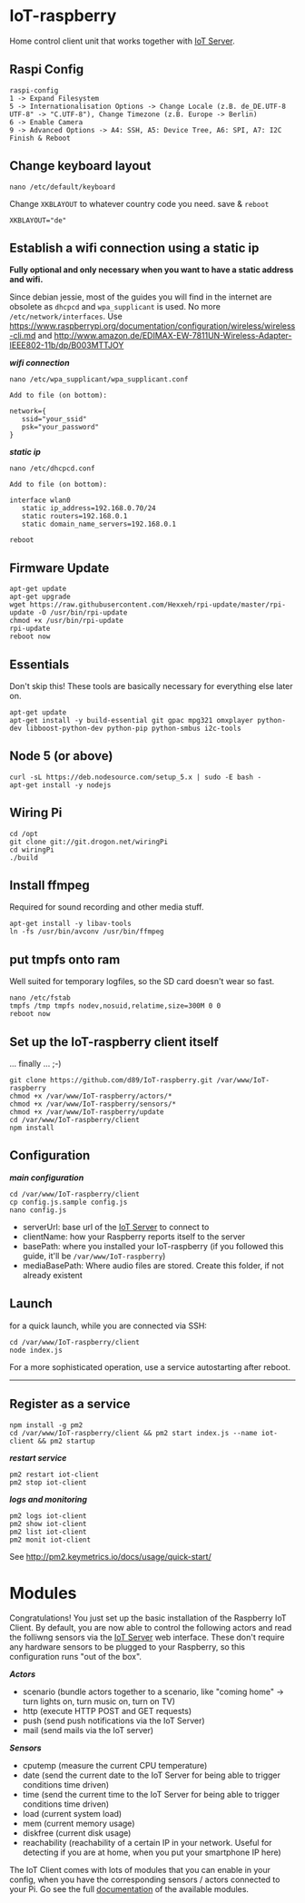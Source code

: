 # IoT-raspberry
Home control client unit that works together with [IoT Server](https://github.com/d89/IoT-server).

## Raspi Config

```
raspi-config
1 -> Expand Filesystem
5 -> Internationalisation Options -> Change Locale (z.B. de_DE.UTF-8 UTF-8" -> "C.UTF-8"), Change Timezone (z.B. Europe -> Berlin)
6 -> Enable Camera
9 -> Advanced Options -> A4: SSH, A5: Device Tree, A6: SPI, A7: I2C
Finish & Reboot
```

## Change keyboard layout

```
nano /etc/default/keyboard
```

Change ```XKBLAYOUT``` to whatever country code you need. save & ```reboot```

```
XKBLAYOUT="de"
```

## Establish a wifi connection using a static ip

**Fully optional and only necessary when you want to have a static address and wifi.**

Since debian jessie, most of the guides you will find in the internet are obsolete as ```dhcpcd``` and ```wpa_supplicant``` is used. No more ```/etc/network/interfaces```. Use https://www.raspberrypi.org/documentation/configuration/wireless/wireless-cli.md and http://www.amazon.de/EDIMAX-EW-7811UN-Wireless-Adapter-IEEE802-11b/dp/B003MTTJOY

***wifi connection***

```
nano /etc/wpa_supplicant/wpa_supplicant.conf

Add to file (on bottom):

network={
   ssid="your_ssid"
   psk="your_password"
}
```

***static ip***

```
nano /etc/dhcpcd.conf

Add to file (on bottom):

interface wlan0
   static ip_address=192.168.0.70/24
   static routers=192.168.0.1
   static domain_name_servers=192.168.0.1

reboot
```

## Firmware Update

```
apt-get update
apt-get upgrade
wget https://raw.githubusercontent.com/Hexxeh/rpi-update/master/rpi-update -O /usr/bin/rpi-update
chmod +x /usr/bin/rpi-update
rpi-update
reboot now
```

## Essentials

Don't skip this! These tools are basically necessary for everything else later on.

```
apt-get update
apt-get install -y build-essential git gpac mpg321 omxplayer python-dev libboost-python-dev python-pip python-smbus i2c-tools
```

## Node 5 (or above)

```
curl -sL https://deb.nodesource.com/setup_5.x | sudo -E bash -
apt-get install -y nodejs
```

## Wiring Pi

```
cd /opt
git clone git://git.drogon.net/wiringPi
cd wiringPi
./build
```

## Install ffmpeg

Required for sound recording and other media stuff.

```
apt-get install -y libav-tools
ln -fs /usr/bin/avconv /usr/bin/ffmpeg
```

## put tmpfs onto ram

Well suited for temporary logfiles, so the SD card doesn't wear so fast.

```
nano /etc/fstab
tmpfs /tmp tmpfs nodev,nosuid,relatime,size=300M 0 0
reboot now
```

## Set up the IoT-raspberry client itself

... finally ... ;-)

```
git clone https://github.com/d89/IoT-raspberry.git /var/www/IoT-raspberry
chmod +x /var/www/IoT-raspberry/actors/*
chmod +x /var/www/IoT-raspberry/sensors/*
chmod +x /var/www/IoT-raspberry/update
cd /var/www/IoT-raspberry/client
npm install
```

## Configuration

***main configuration***

```
cd /var/www/IoT-raspberry/client
cp config.js.sample config.js
nano config.js
```

* serverUrl: base url of the [IoT Server](https://github.com/d89/IoT-server) to connect to
* clientName: how your Raspberry reports itself to the server
* basePath: where you installed your IoT-raspberry (if you followed this guide, it'll be ```/var/www/IoT-raspberry```)
* mediaBasePath: Where audio files are stored. Create this folder, if not already existent

## Launch

for a quick launch, while you are connected via SSH:

```
cd /var/www/IoT-raspberry/client
node index.js
```

For a more sophisticated operation, use a service autostarting after reboot.

---

## Register as a service

```
npm install -g pm2
cd /var/www/IoT-raspberry/client && pm2 start index.js --name iot-client && pm2 startup
```

***restart service***

```
pm2 restart iot-client
pm2 stop iot-client
```

***logs and monitoring***

```
pm2 logs iot-client
pm2 show iot-client
pm2 list iot-client
pm2 monit iot-client
```

See http://pm2.keymetrics.io/docs/usage/quick-start/

# Modules

Congratulations! You just set up the basic installation of the Raspberry IoT Client. By default, you are now able to control the following actors and read the folliwng sensors via the [IoT Server](https://github.com/d89/IoT-server) web interface. These don't require any hardware sensors to be plugged to your Raspberry, so this configuration runs "out of the box".

***Actors***

* scenario (bundle actors together to a scenario, like "coming home" -> turn lights on, turn music on, turn on TV)
* http (execute HTTP POST and GET requests)
* push (send push notifications via the IoT Server)
* mail (send mails via the IoT server)

***Sensors***

* cputemp (measure the current CPU temperature)
* date (send the current date to the IoT Server for being able to trigger conditions time driven)
* time (send the current time to the IoT Server for being able to trigger conditions time driven)
* load (current system load)
* mem (current memory usage)
* diskfree (current disk usage)
* reachability (reachability of a certain IP in your network. Useful for detecting if you are at home, when you put your smartphone IP here)

The IoT Client comes with lots of modules that you can enable in your config, when you have the corresponding sensors / actors connected to your Pi. Go see the full [documentation](blob/develop/documentation/modules.md) of the available modules.
